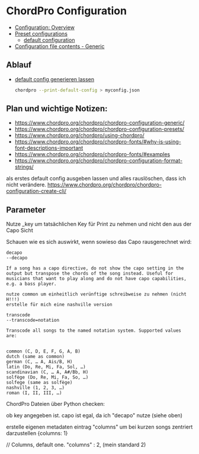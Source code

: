 # ChordPro Configuration

- [Configuration: Overview](https://www.chordpro.org/chordpro/chordpro-configuration-overview/)
- [Preset configurations](https://www.chordpro.org/chordpro/chordpro-configuration-presets/)
  - [default configuration](https://www.chordpro.org/chordpro/pub/chordpro_json.txt)
- [Configuration file contents - Generic](https://www.chordpro.org/chordpro/chordpro-configuration-generic/)

## Ablauf

- [default config generieren lassen](https://www.chordpro.org/chordpro/chordpro-configuration-create-cli/)

    ```bash
    chordpro --print-default-config > myconfig.json
    ```

## Plan und wichtige Notizen:

- https://www.chordpro.org/chordpro/chordpro-configuration-generic/
- https://www.chordpro.org/chordpro/chordpro-configuration-presets/
- https://www.chordpro.org/chordpro/using-chordpro/
- https://www.chordpro.org/chordpro/chordpro-fonts/#why-is-using-font-descriptions-important
- https://www.chordpro.org/chordpro/chordpro-fonts/#examples
- https://www.chordpro.org/chordpro/chordpro-configuration-format-strings/

als erstes default config ausgeben lassen und alles rauslöschen, dass ich nicht verändere.
https://www.chordpro.org/chordpro/chordpro-configuration-create-cli/

## Parameter

Nutze _key um tatsächlichen Key für Print zu nehmen und nicht den aus der Capo Sicht

Schauen wie es sich auswirkt, wenn sowieso das Capo rausgerechnet wird:

```shell
decapo
--decapo

If a song has a capo directive, do not show the capo setting in the output but transpose the chords of the song instead. Useful for musicians that want to play along and do not have capo capabilities, e.g. a bass player.

nutze common um einheitlich verünftige schreibweise zu nehmen (nicht H!!!)
erstelle für mich eine nashville version

transcode
--transcode=notation

Transcode all songs to the named notation system. Supported values are:


common (C, D, E, F, G, A, B)
dutch (same as common)
german (C, … A, Ais/B, H)
latin (Do, Re, Mi, Fa, Sol, …)
scandinavian (C, … A, A#/Bb, H)
solfège (Do, Re, Mi, Fa, So, …)
solfege (same as solfège)
nashville (1, 2, 3, …)
roman (I, II, III, …)
```


ChordPro Dateien über Python checken:

ob key angegeben ist.
capo ist egal, da ich "decapo" nutze (siehe oben)

erstelle eigenen metadaten eintrag "columns" um bei kurzen songs zentriert darzustellen
{columns: 1}


// Columns, default one.
"columns" : 2, (mein standard 2)
```